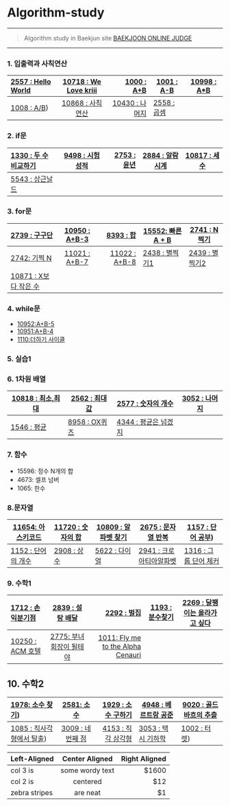 # Algorithm-study

---

> Algorithm study in Baekjun site
> [BAEKJOON ONLINE JUDGE](https://www.acmicpc.net/)
>

---
### 1. 입출력과 사칙연산

| [2557 : Hello World](https://github.com/shiney5213/Algorithm-study/blob/master/단계별로풀어보기/1.1_2557_HellloWorld.py) | [10718 : We Love kriii](https://github.com/shiney5213/Algorithm-study/blob/master/단계별로풀어보기/1.2_10718_WeLoveKriii.py) | [1000 : A+B](https://github.com/shiney5213/Algorithm-study/blob/master/단계별로풀어보기/1.3_1000_A%2BB.py) |    [1001 : A-B](https://github.com/shiney5213/Algorithm-study/blob/master/단계별로풀어보기/1.4-1001_A-B.py)   |    [10998 : A*B](https://github.com/shiney5213/Algorithm-study/blob/master/단계별로풀어보기/1.5_10998_AXB.py)   |
| :----------------------------------------------------------- | :----------------------------------------------------------: | -----------------------------------------------------------: | ---- | ---- |
|  [1008 : A/B](https://github.com/shiney5213/Algorithm-study/blob/master/단계별로풀어보기/1.6_1008_A%B.ipynb)) |  [10868 : 사칙연산](https://github.com/shiney5213/Algorithm-study/blob/master/단계별로풀어보기/1.7_10869_calculator.py) | [10430 : 나머지](https://github.com/shiney5213/Algorithm-study/blob/master/단계별로풀어보기/1.8_10430.py) | [2558 : 곱셈](https://github.com/shiney5213/Algorithm-study/blob/master/단계별로풀어보기/1.9_2558(%EA%B3%B1%EC%85%88).ipynb) |      |      |


### 2. if문

| [1330 : 두 수 비교하기](https://github.com/shiney5213/Algorithm-study/blob/master/단계별로풀어보기/2.1_1330(%EB%91%90%20%EC%88%98%20%EB%B9%84%EA%B5%90%ED%95%98%EA%B8%B0).ipynb) | [9498 : 시험 성적](https://github.com/shiney5213/Algorithm-study/blob/master/단계별로풀어보기/2.2_9498(%EC%8B%9C%ED%97%98%EC%84%B1%EC%A0%81).ipynb) | [2753 : 윤년](https://github.com/shiney5213/Algorithm-study/blob/master/단계별로풀어보기/2.3_2753(%EC%9C%A4%EB%85%84).ipynb) |   [2884 : 알람시계](https://github.com/shiney5213/Algorithm-study/blob/master/단계별로풀어보기/2.3_2884(%EC%95%8C%EB%9E%8C%20%EC%8B%9C%EA%B3%84).ipynb)    |    [10817 : 세 수](https://github.com/shiney5213/Algorithm-study/blob/master/단계별로풀어보기/2.5_10817(%EC%84%B8%20%EC%88%98).ipynb)    |
| :----------------------------------------------------------- | :----------------------------------------------------------: | -----------------------------------------------------------: | ---- | ---- |
| [5543 : 상근날드](https://github.com/shiney5213/Algorithm-study/blob/master/단계별로풀어보기/2.4_5543(상근날드).ipynb) |      |      |


### 3. for문
| [2739 : 구구단](https://github.com/shiney5213/Algorithm-study/blob/master/python/3.1_2739(%EA%B5%AC%EA%B5%AC%EB%8B%A8).ipynb) | [10950 : A+B-3](https://github.com/shiney5213/Algorithm-study/blob/master/단계별로풀어보기/3.2_10950(A%2BB-3).ipynb) | [8393 : 합](https://github.com/shiney5213/Algorithm-study/blob/master/단계별로풀어보기/3.3_8393(합).ipynb) | [15552: 빠른 A + B](https://github.com/shiney5213/Algorithm-study/blob/master/단계별로풀어보기/3.4_15552(빠른A%2BB).ipynb) | [2741 : N찍기](https://github.com/shiney5213/Algorithm-study/blob/master/단계별로풀어보기/3.5_2741(찍기N).ipynb) |
| :----------------------------------------------------------- | :----------------------------------------------------------: | -----------------------------------------------------------: | ------------------------------------------------------------ | ------------------------------------------------------------ |
| [2742: 기찍 N](https://github.com/shiney5213/Algorithm-study/blob/master/단계별로풀어보기/3.6_2742(기찍N).ipynb)    | [11021 : A+B-7](https://github.com/shiney5213/Algorithm-study/blob/master/단계별로풀어보기/3.7_11021(A%2BB-7).ipynb) | [11022 : A+B-8](https://github.com/shiney5213/Algorithm-study/blob/master/단계별로풀어보기/3.8_11022(A%2BB-8).ipynb) | [2438 : 별찍기1](https://github.com/shiney5213/Algorithm-study/blob/master/단계별로풀어보기/3.9_2438(별찍기1).ipynb) |  [2439 : 별찍기2](https://github.com/shiney5213/Algorithm-study/blob/master/단계별로풀어보기/3.10_2439(별찍기2).ipynb) |
|[10871 : X보다 작은 수](https://github.com/shiney5213/Algorithm-study/blob/master/단계별로풀어보기/3.10_2439(별찍기2).ipynb) |                                                              |                                                              |                                                              |

### 4. while문

- [10952:A+B-5](https://github.com/shiney5213/Study-Algorithm/blob/master/%EB%8B%A8%EA%B3%84%EB%B3%84%EB%A1%9C%ED%92%80%EC%96%B4%EB%B3%B4%EA%B8%B0/4.1_10952(%20A%2BB-5).ipynb) 
- [10951:A+B-4](https://github.com/shiney5213/Study-Algorithm/blob/master/%EB%8B%A8%EA%B3%84%EB%B3%84%EB%A1%9C%ED%92%80%EC%96%B4%EB%B3%B4%EA%B8%B0/4.2_10951(%20A%2BB-4).ipynb) 
- [1110:더하기 사이클](https://github.com/shiney5213/Study-Algorithm/blob/master/%EB%8B%A8%EA%B3%84%EB%B3%84%EB%A1%9C%ED%92%80%EC%96%B4%EB%B3%B4%EA%B8%B0/4.3_1110(%EB%8D%94%ED%95%98%EA%B8%B0%EC%82%AC%EC%9D%B4%ED%81%B4).ipynb) 

### 5. 실습1


### 6. 1차원 배열

| [10818 : 최소,최대](https://github.com/shiney5213/Study-Algorithm/blob/master/단계별로풀어보기/5.1_10818(최소%2C최대).ipynb) | [2562 : 최대값](https://github.com/shiney5213/Study-Algorithm/blob/master/단계별로풀어보기/5.2_2562(최댓값).ipynb) | [2577 : 숫자의 개수](https://github.com/shiney5213/Study-Algorithm/blob/master/단계별로풀어보기/5.3_2577(숫자의개수).ipynb) | [3052 : 나머지](https://github.com/shiney5213/Study-Algorithm/blob/master/단계별로풀어보기/5.4_3052(나머지).ipynb) |
| ------------------------------------------------------------ | ------------------------------------------------------------ | ------------------------------------------------------------ | ------------------------------------------------------------ |
| [1546 : 평균](https://github.com/shiney5213/Study-Algorithm/blob/master/단계별로풀어보기/5.5_1546(평균).ipynb) | [8958 : OX퀴즈](https://github.com/shiney5213/Study-Algorithm/blob/master/단계별로풀어보기/5.6_8958(OX퀴즈).ipynb) | [4344 : 평균은 넘겠지](https://github.com/shiney5213/Study-Algorithm/blob/master/단계별로풀어보기/5.7_4344(평균은넘겠지).ipynb) |                                                              |

### 7. 함수

- 15596: 정수 N개의 합
- 4673: 셀프 넘버
- 1065: 한수

### 8.문자열

| [11654: 아스키코드](https://github.com/shiney5213/Study-Algorithm/blob/master/단계별로풀어보기/8.1_11654(아스키코드).ipynb) | [11720 : 숫자의 합](https://github.com/shiney5213/Study-Algorithm/blob/master/단계별로풀어보기/8.2_11720(숫자의합).ipynb)| [10809 : 알파벳 찾기](https://github.com/shiney5213/Study-Algorithm/blob/master/단계별로풀어보기/8.3_10809(알파벳찾기).ipynb) | [2675 : 문자열 반복](https://github.com/shiney5213/Study-Algorithm/blob/master/단계별로풀어보기/8.4_2675(문자열반복).ipynb) | [1157 : 단어 공부](https://github.com/shiney5213/Study-Algorithm/blob/master/단계별로풀어보기/8.5_1157(단어공부).ipynb)) |
| ------------------------------------------------------------ | ------------------------------------------------------------ | ------------------------------------------------------------ | ------------------------------------------------------------ | ------------------------------------------------------------ |
| [1152 : 단어의 개수](https://github.com/shiney5213/Study-Algorithm/blob/master/단계별로풀어보기/8.6_1152(단어의개수).ipynb) | [2908 : 상수](https://github.com/shiney5213/Study-Algorithm/blob/master/단계별로풀어보기/8.7_2908(상수).ipynb) | [5622 : 다이얼](https://github.com/shiney5213/Study-Algorithm/blob/master/단계별로풀어보기/8.8_5622(다이얼).ipynb) | [2941 : 크로아티아알파벳](https://github.com/shiney5213/Study-Algorithm/blob/master/단계별로풀어보기/8.9_2941(크로아티아알파벳).ipynb) | [1316 : 그룹 단어 체커 ](https://github.com/shiney5213/Study-Algorithm/blob/master/%EB%8B%A8%EA%B3%84%EB%B3%84%EB%A1%9C%ED%92%80%EC%96%B4%EB%B3%B4%EA%B8%B0/8.10_1316(%EA%B7%B8%EB%A3%B9%EB%8B%A8%EC%96%B4%EC%B2%B4%EC%BB%A4).ipynb)                                       |
### 9. 수학1
| [1712 : 손익분기점](https://github.com/shiney5213/Study-Algorithm/blob/master/%EB%8B%A8%EA%B3%84%EB%B3%84%EB%A1%9C%ED%92%80%EC%96%B4%EB%B3%B4%EA%B8%B0/9.1_1712(%EC%86%90%EC%9D%B5%EB%B6%84%EA%B8%B0%EC%A0%90).ipynb) | [2839 : 설탕 배달](https://github.com/shiney5213/Study-Algorithm/blob/master/%EB%8B%A8%EA%B3%84%EB%B3%84%EB%A1%9C%ED%92%80%EC%96%B4%EB%B3%B4%EA%B8%B0/9.2_2839(%EC%84%A4%ED%83%95%EB%B0%B0%EB%8B%AC).ipynb)  | [2292 : 벌집](https://github.com/shiney5213/Study-Algorithm/blob/master/%EB%8B%A8%EA%B3%84%EB%B3%84%EB%A1%9C%ED%92%80%EC%96%B4%EB%B3%B4%EA%B8%B0/9.3_2292(%EB%B2%8C%EC%A7%91).ipynb) |  [1193 : 분수찾기](https://github.com/shiney5213/Study-Algorithm/blob/master/%EB%8B%A8%EA%B3%84%EB%B3%84%EB%A1%9C%ED%92%80%EC%96%B4%EB%B3%B4%EA%B8%B0/9.4_1193(%EB%B6%84%EC%88%98%EC%B0%BE%EA%B8%B0).ipynb) | [ 2269 : 달팽이는 올라가고 싶다](https://github.com/shiney5213/Study-Algorithm/blob/master/%EB%8B%A8%EA%B3%84%EB%B3%84%EB%A1%9C%ED%92%80%EC%96%B4%EB%B3%B4%EA%B8%B0/9.5_2869(%EB%8B%AC%ED%8C%BD%EC%9D%B4%EB%8A%94%EC%98%AC%EB%9D%BC%EA%B0%80%EA%B3%A0%EC%8B%B6%EB%8B%A4).ipynb) |
| :------------ |:---------------:| -----:|-----|-----|
| [10250 : ACM 호텔](https://github.com/shiney5213/Study-Algorithm/blob/master/%EB%8B%A8%EA%B3%84%EB%B3%84%EB%A1%9C%ED%92%80%EC%96%B4%EB%B3%B4%EA%B8%B0/9.6_10250(ACM%ED%98%B8%ED%85%94).ipynb)   |  [2775: 부녀회장이 될테야](https://github.com/shiney5213/Study-Algorithm/blob/master/%EB%8B%A8%EA%B3%84%EB%B3%84%EB%A1%9C%ED%92%80%EC%96%B4%EB%B3%B4%EA%B8%B0/9.7_2775(%EB%B6%80%EB%85%80%ED%9A%8C%EC%9E%A5%EC%9D%B4%EB%90%A0%ED%85%8C%EC%95%BC).ipynb) | [1011: Fly me to the Alpha Cenauri](https://github.com/shiney5213/Study-Algorithm/blob/master/%EB%8B%A8%EA%B3%84%EB%B3%84%EB%A1%9C%ED%92%80%EC%96%B4%EB%B3%B4%EA%B8%B0/9.8_1011(FlymetotheAlphaCentauri).ipynb) |

## 10. 수학2

| [1978: 소수 찾기](https://github.com/shiney5213/Study-Algorithm/blob/master/단계별로풀어보기/10.1_1978(소수찾기).ipynb)) | [2581: 소수](https://github.com/shiney5213/Study-Algorithm/blob/master/단계별로풀어보기/10.2_2581(소수).ipynb) | [1929 : 소수 구하기](https://github.com/shiney5213/Study-Algorithm/blob/master/단계별로풀어보기/10.3_1929(소수구하기).ipynb) | [4948 : 베르트랑 공준](https://github.com/shiney5213/Study-Algorithm/blob/master/단계별로풀어보기/10.4_4948(베르트랑_공준).ipynb)| [9020 : 골드바흐의 추츨](https://github.com/shiney5213/Study-Algorithm/blob/master/단계별로풀어보기/10.5_9020(골드바흐의추측).ipynb) |
| :------------ |:---------------:| -----:| ------| ------|
| [1085 : 직사각형에서 탈출](https://github.com/shiney5213/Study-Algorithm/blob/master/단계별로풀어보기/10.6_1085(직사각형에서탈출).ipynb)) | [3009 : 네번째 점](https://github.com/shiney5213/Study-Algorithm/blob/master/단계별로풀어보기/10.7_3009(네번째점).ipynb) | [4153 : 직각 삼각형](https://github.com/shiney5213/Study-Algorithm/blob/master/단계별로풀어보기/10.9_4153(직각삼각형).ipynb) | [3053 : 택시 기하학](https://github.com/shiney5213/Study-Algorithm/blob/master/단계별로풀어보기/10.8_3053(택시기하학).ipynb) | [1002 : 터렛](https://github.com/shiney5213/Study-Algorithm/blob/master/단계별로풀어보기/10.10_1002(터렛).ipynb)) |










| Left-Aligned  | Center Aligned  | Right Aligned |
| :------------ |:---------------:| -----:|
| col 3 is      | some wordy text | $1600 |
| col 2 is      | centered        |   $12 |
| zebra stripes | are neat        |    $1 |






